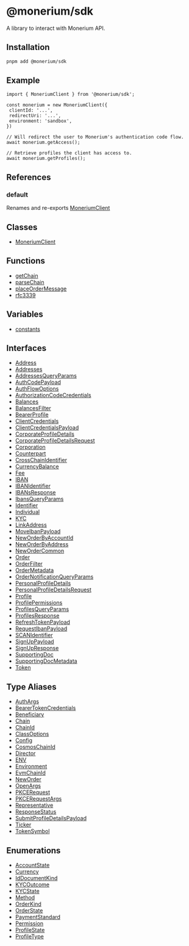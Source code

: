 # @monerium/sdk

A library to interact with Monerium API.

## Installation

```bash
pnpm add @monerium/sdk
```

## Example

```tsx
import { MoneriumClient } from '@monerium/sdk';

const monerium = new MoneriumClient({
 clientId: '...',
 redirectUri: '...',
 environment: 'sandbox',
})

// Will redirect the user to Monerium's authentication code flow.
await monerium.getAccess();

// Retrieve profiles the client has access to.
await monerium.getProfiles();
```

## References

### default

Renames and re-exports [MoneriumClient](/docs/packages/sdk/classes/MoneriumClient.md)

## Classes

- [MoneriumClient](/docs/packages/sdk/classes/MoneriumClient.md)

## Functions

- [getChain](/docs/packages/sdk/functions/getChain.md)
- [parseChain](/docs/packages/sdk/functions/parseChain.md)
- [placeOrderMessage](/docs/packages/sdk/functions/placeOrderMessage.md)
- [rfc3339](/docs/packages/sdk/functions/rfc3339.md)

## Variables

- [constants](/docs/packages/sdk/variables/constants.md)

## Interfaces

- [Address](/docs/packages/sdk/interfaces/Address.md)
- [Addresses](/docs/packages/sdk/interfaces/Addresses.md)
- [AddressesQueryParams](/docs/packages/sdk/interfaces/AddressesQueryParams.md)
- [AuthCodePayload](/docs/packages/sdk/interfaces/AuthCodePayload.md)
- [AuthFlowOptions](/docs/packages/sdk/interfaces/AuthFlowOptions.md)
- [AuthorizationCodeCredentials](/docs/packages/sdk/interfaces/AuthorizationCodeCredentials.md)
- [Balances](/docs/packages/sdk/interfaces/Balances.md)
- [BalancesFilter](/docs/packages/sdk/interfaces/BalancesFilter.md)
- [BearerProfile](/docs/packages/sdk/interfaces/BearerProfile.md)
- [ClientCredentials](/docs/packages/sdk/interfaces/ClientCredentials.md)
- [ClientCredentialsPayload](/docs/packages/sdk/interfaces/ClientCredentialsPayload.md)
- [CorporateProfileDetails](/docs/packages/sdk/interfaces/CorporateProfileDetails.md)
- [CorporateProfileDetailsRequest](/docs/packages/sdk/interfaces/CorporateProfileDetailsRequest.md)
- [Corporation](/docs/packages/sdk/interfaces/Corporation.md)
- [Counterpart](/docs/packages/sdk/interfaces/Counterpart.md)
- [CrossChainIdentifier](/docs/packages/sdk/interfaces/CrossChainIdentifier.md)
- [CurrencyBalance](/docs/packages/sdk/interfaces/CurrencyBalance.md)
- [Fee](/docs/packages/sdk/interfaces/Fee.md)
- [IBAN](/docs/packages/sdk/interfaces/IBAN.md)
- [IBANIdentifier](/docs/packages/sdk/interfaces/IBANIdentifier.md)
- [IBANsResponse](/docs/packages/sdk/interfaces/IBANsResponse.md)
- [IbansQueryParams](/docs/packages/sdk/interfaces/IbansQueryParams.md)
- [Identifier](/docs/packages/sdk/interfaces/Identifier.md)
- [Individual](/docs/packages/sdk/interfaces/Individual.md)
- [KYC](/docs/packages/sdk/interfaces/KYC.md)
- [LinkAddress](/docs/packages/sdk/interfaces/LinkAddress.md)
- [MoveIbanPayload](/docs/packages/sdk/interfaces/MoveIbanPayload.md)
- [NewOrderByAccountId](/docs/packages/sdk/interfaces/NewOrderByAccountId.md)
- [NewOrderByAddress](/docs/packages/sdk/interfaces/NewOrderByAddress.md)
- [NewOrderCommon](/docs/packages/sdk/interfaces/NewOrderCommon.md)
- [Order](/docs/packages/sdk/interfaces/Order.md)
- [OrderFilter](/docs/packages/sdk/interfaces/OrderFilter.md)
- [OrderMetadata](/docs/packages/sdk/interfaces/OrderMetadata.md)
- [OrderNotificationQueryParams](/docs/packages/sdk/interfaces/OrderNotificationQueryParams.md)
- [PersonalProfileDetails](/docs/packages/sdk/interfaces/PersonalProfileDetails.md)
- [PersonalProfileDetailsRequest](/docs/packages/sdk/interfaces/PersonalProfileDetailsRequest.md)
- [Profile](/docs/packages/sdk/interfaces/Profile.md)
- [ProfilePermissions](/docs/packages/sdk/interfaces/ProfilePermissions.md)
- [ProfilesQueryParams](/docs/packages/sdk/interfaces/ProfilesQueryParams.md)
- [ProfilesResponse](/docs/packages/sdk/interfaces/ProfilesResponse.md)
- [RefreshTokenPayload](/docs/packages/sdk/interfaces/RefreshTokenPayload.md)
- [RequestIbanPayload](/docs/packages/sdk/interfaces/RequestIbanPayload.md)
- [SCANIdentifier](/docs/packages/sdk/interfaces/SCANIdentifier.md)
- [SignUpPayload](/docs/packages/sdk/interfaces/SignUpPayload.md)
- [SignUpResponse](/docs/packages/sdk/interfaces/SignUpResponse.md)
- [SupportingDoc](/docs/packages/sdk/interfaces/SupportingDoc.md)
- [SupportingDocMetadata](/docs/packages/sdk/interfaces/SupportingDocMetadata.md)
- [Token](/docs/packages/sdk/interfaces/Token.md)

## Type Aliases

- [AuthArgs](/docs/packages/sdk/type-aliases/AuthArgs.md)
- [BearerTokenCredentials](/docs/packages/sdk/type-aliases/BearerTokenCredentials.md)
- [Beneficiary](/docs/packages/sdk/type-aliases/Beneficiary.md)
- [Chain](/docs/packages/sdk/type-aliases/Chain.md)
- [ChainId](/docs/packages/sdk/type-aliases/ChainId.md)
- [ClassOptions](/docs/packages/sdk/type-aliases/ClassOptions.md)
- [Config](/docs/packages/sdk/type-aliases/Config.md)
- [CosmosChainId](/docs/packages/sdk/type-aliases/CosmosChainId.md)
- [Director](/docs/packages/sdk/type-aliases/Director.md)
- [ENV](/docs/packages/sdk/type-aliases/ENV.md)
- [Environment](/docs/packages/sdk/type-aliases/Environment.md)
- [EvmChainId](/docs/packages/sdk/type-aliases/EvmChainId.md)
- [NewOrder](/docs/packages/sdk/type-aliases/NewOrder.md)
- [OpenArgs](/docs/packages/sdk/type-aliases/OpenArgs.md)
- [PKCERequest](/docs/packages/sdk/type-aliases/PKCERequest.md)
- [PKCERequestArgs](/docs/packages/sdk/type-aliases/PKCERequestArgs.md)
- [Representative](/docs/packages/sdk/type-aliases/Representative.md)
- [ResponseStatus](/docs/packages/sdk/type-aliases/ResponseStatus.md)
- [SubmitProfileDetailsPayload](/docs/packages/sdk/type-aliases/SubmitProfileDetailsPayload.md)
- [Ticker](/docs/packages/sdk/type-aliases/Ticker.md)
- [TokenSymbol](/docs/packages/sdk/type-aliases/TokenSymbol.md)

## Enumerations

- [AccountState](/docs/packages/sdk/enumerations/AccountState.md)
- [Currency](/docs/packages/sdk/enumerations/Currency.md)
- [IdDocumentKind](/docs/packages/sdk/enumerations/IdDocumentKind.md)
- [KYCOutcome](/docs/packages/sdk/enumerations/KYCOutcome.md)
- [KYCState](/docs/packages/sdk/enumerations/KYCState.md)
- [Method](/docs/packages/sdk/enumerations/Method.md)
- [OrderKind](/docs/packages/sdk/enumerations/OrderKind.md)
- [OrderState](/docs/packages/sdk/enumerations/OrderState.md)
- [PaymentStandard](/docs/packages/sdk/enumerations/PaymentStandard.md)
- [Permission](/docs/packages/sdk/enumerations/Permission.md)
- [ProfileState](/docs/packages/sdk/enumerations/ProfileState.md)
- [ProfileType](/docs/packages/sdk/enumerations/ProfileType.md)
